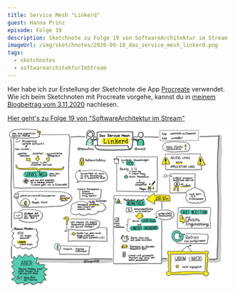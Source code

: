 ```yaml
---
title: Service Mesh "Linkerd"
guest: Hanna Prinz
episode: Folge 19
description: Sketchnote zu Folge 19 von SoftwareArchitektur im Stream
imageUrl: /img/sketchnotes/2020-09-18_das_service_mesh_linkerd.png
tags:
  - sketchnotes
  - softwarearchitekturImStream
---
```


Hier habe ich zur Erstellung der Sketchnote die App [Procreate](https://procreate.art/) verwendet.
Wie ich beim Sketchnoten mit Procreate vorgehe, kannst du in [meinem Blogbeitrag vom 3.11.2020](/blog/2020-11-03_sketchnotes_mit_procreate/) nachlesen.

[Hier geht's zu Folge 19 von "SoftwareArchitektur im Stream"](https://software-architektur.tv/folge19.html)

![Sketchnote zu Folge 19](/img/sketchnotes/2020-09-18_das_service_mesh_linkerd.png)

